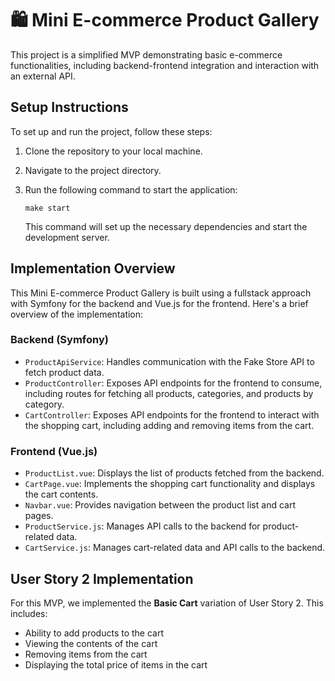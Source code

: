 # 🛍️ Mini E-commerce Product Gallery

This project is a simplified MVP demonstrating basic e-commerce functionalities, including backend-frontend integration and interaction with an external API.

## Setup Instructions

To set up and run the project, follow these steps:

1. Clone the repository to your local machine.
2. Navigate to the project directory.
3. Run the following command to start the application:

   ```
   make start
   ```

   This command will set up the necessary dependencies and start the development server.

## Implementation Overview

This Mini E-commerce Product Gallery is built using a fullstack approach with Symfony for the backend and Vue.js for the frontend. Here's a brief overview of the implementation:

### Backend (Symfony)

- `ProductApiService`: Handles communication with the Fake Store API to fetch product data.
- `ProductController`: Exposes API endpoints for the frontend to consume, including routes for fetching all products, categories, and products by category.
- `CartController`: Exposes API endpoints for the frontend to interact with the shopping cart, including adding and removing items from the cart.

### Frontend (Vue.js)

- `ProductList.vue`: Displays the list of products fetched from the backend.
- `CartPage.vue`: Implements the shopping cart functionality and displays the cart contents.
- `Navbar.vue`: Provides navigation between the product list and cart pages.
- `ProductService.js`: Manages API calls to the backend for product-related data.
- `CartService.js`: Manages cart-related data and API calls to the backend.

## User Story 2 Implementation

For this MVP, we implemented the **Basic Cart** variation of User Story 2. This includes:

- Ability to add products to the cart
- Viewing the contents of the cart
- Removing items from the cart
- Displaying the total price of items in the cart
